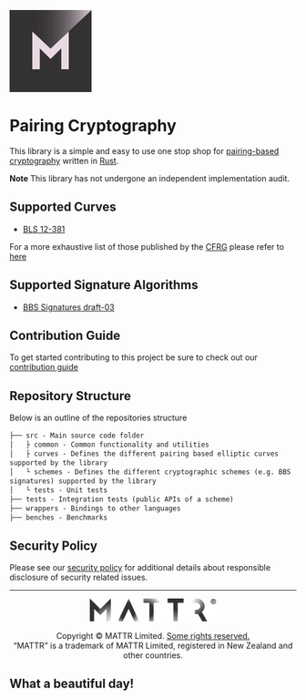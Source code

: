 [![MATTR](./docs/assets/mattr-logo-square.svg)](https://github.com/mattrglobal)

# Pairing Cryptography

This library is a simple and easy to use one stop shop for [pairing-based cryptography](https://en.wikipedia.org/wiki/Pairing-based_cryptography) written in [Rust](rust-lang.org).

**Note** This library has not undergone an independent implementation audit.

## Supported Curves

- [BLS 12-381](https://tools.ietf.org/html/draft-irtf-cfrg-pairing-friendly-curves-09#section-4.2.1)

For a more exhaustive list of those published by the [CFRG](https://irtf.org/cfrg) please refer to [here](https://tools.ietf.org/html/draft-irtf-cfrg-pairing-friendly-curves-09)

## Supported Signature Algorithms

- [BBS Signatures draft-03](https://www.ietf.org/archive/id/draft-irtf-cfrg-bbs-signatures-03.html)

## Contribution Guide

To get started contributing to this project be sure to check out our [contribution guide](./docs/CONTRIBUTING.md)

## Repository Structure

Below is an outline of the repositories structure

```
├── src - Main source code folder
│   ├ common - Common functionality and utilities
│   ├ curves - Defines the different pairing based elliptic curves supported by the library
│   └ schemes - Defines the different cryptographic schemes (e.g. BBS signatures) supported by the library
│   └ tests - Unit tests
├── tests - Integration tests (public APIs of a scheme)
├── wrappers - Bindings to other languages
├── benches - Benchmarks
```

## Security Policy

Please see our [security policy](./SECURITY.md) for additional details about responsible disclosure of security related
issues.

---

<p align="center"><a href="https://mattr.global" target="_blank"><img height="40px" src ="./docs/assets/mattr-logo-tm.svg"></a></p><p align="center">Copyright © MATTR Limited. <a href="./LICENSE">Some rights reserved.</a><br/>“MATTR” is a trademark of MATTR Limited, registered in New Zealand and other countries.</p>

## What a beautiful day!
